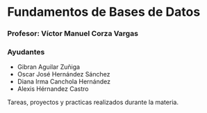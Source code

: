 # Fundamentos de Bases de Datos

### Profesor: Víctor Manuel Corza Vargas

### Ayudantes

- Gibran Aguilar Zuñiga
- Oscar José Hernández Sánchez
- Diana Irma Canchola Hernández
- Alexis Hérnandez Castro

Tareas, proyectos y practicas realizados durante la materia.
